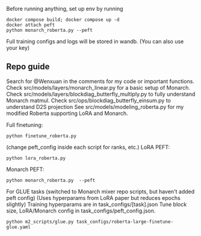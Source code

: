 Before running anything, set up env by running 
```
docker compose build; docker compose up -d
docker attach peft 
python monarch_roberta.py --peft
```
Full training configs and logs will be stored in wandb. (You can also use your key)

## Repo guide
Search for @Wenxuan in the comments for my code or important functions.
Check src/models/layers/monarch_linear.py for a basic setup of Monarch.
Check src/models/layers/blockdiag_butterfly_multiply.py to fully understand Monarch matmul.
Check src/ops/blockdiag_butterfly_einsum.py to understand D2S projection
See src/models/modeling_roberta.py for my modified Roberta supporting LoRA and Monarch.

Full finetuning: 
```
python finetune_roberta.py 
```
(change peft_config inside each script for ranks, etc.)
LoRA PEFT: 
```
python lora_roberta.py 
```
Monarch PEFT: 
``` 
python monarch_roberta.py  --peft
```
For GLUE tasks (switched to Monarch mixer repo scripts, but haven't added peft config)
(Uses hyperparams from LoRA paper but reduces epochs slightly)
Training hyperparams are in task_configs/[task].json
Tune block size, LoRA/Monarch config in task_configs/peft_config.json.
```
python m2_scripts/glue.py task_configs/roberta-large-finetune-glue.yaml
``` 